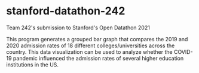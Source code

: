 # stanford-datathon-242
Team 242's submission to Stanford's Open Datathon 2021 

This program generates a grouped bar graph that compares the 2019 and 2020 admission rates of 18 different colleges/universities across the country. This data visualization can be used to analyze whether the COVID-19 pandemic influenced the admission rates of several higher education institutions in the US. 
